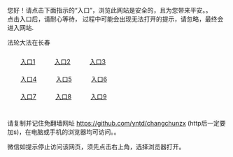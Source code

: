您好！请点击下面指示的“入口”，浏览此网站是安全的，且为您带来平安。。 <br/>
点击入口后，请耐心等待， 过程中可能会出现无法打开的提示，请忽略，最终会进入网站. </br>

法轮大法在长春<br/>
<div style="padding:10px"><a style="margin:20px" target="_blank" href="https://d2ujok0p8y37vt.cloudfront.net/2Qpsp?ueuqonwz" id="ccLink1" rel="nofollow">入口1</a> <a target="_blank" style="margin:20px" href="https://d1d1cwrv8d9q9.cloudfront.net/2Qpsp?lmkpr" id="ccLink2" rel="nofollow">入口2</a> <a style="margin:20px" target="_blank" href="https://d3qnki4v6innn7.cloudfront.net/2Qpsp?vxfub" id="ccLink3" rel="nofollow">入口3</a></div>

<div style="padding:10px" ><a style="margin:20px" target="_blank" href="https://d2ujok0p8y37vt.cloudfront.net/2Qpsp?ueuqonwz" id="ccLink4" rel="nofollow">入口4</a> <a style="margin:20px" href="https://d1d1cwrv8d9q9.cloudfront.net/2Qpsp?lmkpr" target="_blank" id="ccLink5" rel="nofollow">入口5</a> <a style="margin:20px" href="https://d3qnki4v6innn7.cloudfront.net/2Qpsp?vxfub" target="_blank" id="ccLink6" rel="nofollow">入口6</a></div>

<div style="padding:10px"><a style="margin:20px" target="_blank" href="https://d2ujok0p8y37vt.cloudfront.net/2Qpsp?ueuqonwz" id="ccLink7" rel="nofollow">入口7</a> <a style="margin:20px" href="https://d1d1cwrv8d9q9.cloudfront.net/2Qpsp?lmkpr" target="_blank" id="ccLink8" rel="nofollow">入口8</a> <a style="margin:20px" target="_blank" href="https://d3qnki4v6innn7.cloudfront.net/2Qpsp?vxfub" id="ccLink9" rel="nofollow">入口9</a></div>

<br/>



请复制并记住免翻墙网址 https://github.com/yntd/changchunzx (http后一定要加s)，在电脑或手机的浏览器均可访问。。<br/>

微信如提示停止访问该网页，须先点击右上角，选择浏览器打开。
